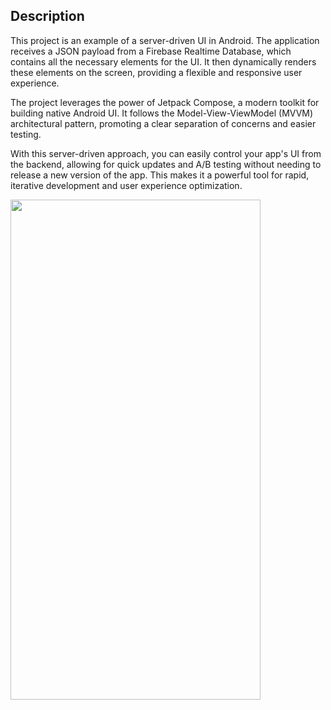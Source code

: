 ## Description

This project is an example of a server-driven UI in Android. The application receives a JSON payload from a Firebase Realtime Database, which contains all the necessary elements for the UI. It then dynamically renders these elements on the screen, providing a flexible and responsive user experience.

The project leverages the power of Jetpack Compose, a modern toolkit for building native Android UI. It follows the Model-View-ViewModel (MVVM) architectural pattern, promoting a clear separation of concerns and easier testing.

With this server-driven approach, you can easily control your app's UI from the backend, allowing for quick updates and A/B testing without needing to release a new version of the app. This makes it a powerful tool for rapid, iterative development and user experience optimization.


<img src="https://github.com/sarantist/Demo/assets/14348469/e1351de0-3cda-4ff4-9436-37948e0f0b5b" width="400" height="800">
